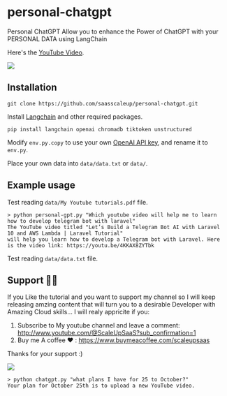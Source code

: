 # personal-chatgpt
Personal ChatGPT Allow you to enhance the Power of ChatGPT with your PERSONAL DATA using LangChain

Here's the [YouTube Video](https://youtu.be/).

<a href="https://www.buymeacoffee.com/scaleupsaas"><img src="https://img.buymeacoffee.com/button-api/?text=Buy me a coffee&emoji=&slug=scaleupsaas&button_colour=BD5FFF&font_colour=ffffff&font_family=Cookie&outline_colour=000000&coffee_colour=FFDD00" /></a>


## Installation

```
git clone https://github.com/saasscaleup/personal-chatgpt.git
```

Install [Langchain](https://github.com/hwchase17/langchain) and other required packages.
```
pip install langchain openai chromadb tiktoken unstructured
```


Modify `env.py.copy` to use your own [OpenAI API key](https://platform.openai.com/account/api-keys), and rename it to `env.py`.


Place your own data into `data/data.txt` or `data/`.

## Example usage
Test reading `data/My Youtube tutorials.pdf` file.

```
> python personal-gpt.py "Which youtube video will help me to learn how to develop telegram bot with laravel"
The YouTube video titled "Let’s Build a Telegram Bot AI with Laravel 10 and AWS Lambda | Laravel Tutorial"
will help you learn how to develop a Telegram bot with Laravel. Here is the video link: https://youtu.be/4KKAX8ZYTbk
```

Test reading `data/data.txt` file.


## Support 🙏😃
  
 If you Like the tutorial and you want to support my channel so I will keep releasing amzing content that will turn you to a desirable Developer with Amazing Cloud skills... I will realy appricite if you:
 
 1. Subscribe to My youtube channel and leave a comment: http://www.youtube.com/@ScaleUpSaaS?sub_confirmation=1
 2. Buy me A coffee ❤️ : https://www.buymeacoffee.com/scaleupsaas

Thanks for your support :)

<a href="https://www.buymeacoffee.com/scaleupsaas"><img src="https://img.buymeacoffee.com/button-api/?text=Buy me a coffee&emoji=&slug=scaleupsaas&button_colour=FFDD00&font_colour=000000&font_family=Cookie&outline_colour=000000&coffee_colour=ffffff" /></a>

```
> python chatgpt.py "what plans I have for 25 to October?"
Your plan for October 25th is to upload a new YouTube video.
```

